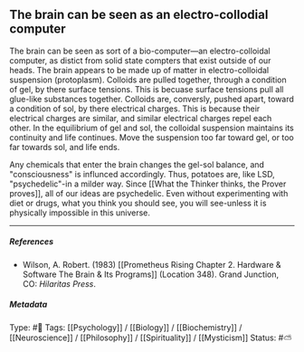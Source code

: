 ## The brain can be seen as an electro-collodial computer  # 

The brain can be seen as sort of a bio-computer—an electro-colloidal computer, as distict from solid state compters that exist outside of our heads. The brain appears to be made up of matter in electro-colloidal suspension (protoplasm). Colloids are pulled together, through a condition of gel, by there surface tensions. This is becuase surface tensions pull all glue-like substances together. Colloids are, conversly, pushed apart, toward a condition of sol, by there electrical charges. This is because their electrical charges are similar, and similar electrical charges repel each other. In the equilibrium of gel and sol, the colloidal suspension maintains its continuity and life continues. Move the suspension too far toward gel, or too far towards sol, and life ends.

Any chemicals that enter the brain changes the gel-sol balance, and "consciousness" is influnced accordingly. Thus, potatoes are, like LSD, "psychedelic"-in a milder way. Since [[What the Thinker thinks, the Prover proves]], all of our ideas are psychedelic. Even without experimenting with diet or drugs, what you think you should see, you will see-unless it is physically impossible in this universe.

___

##### References

- Wilson, A. Robert. (1983) [[Prometheus Rising Chapter 2. Hardware & Software The Brain & Its Programs]] (Location 348). Grand Junction, CO: _Hilaritas Press_.

##### Metadata

Type: #🔴 
Tags:  [[Psychology]] / [[Biology]] / [[Biochemistry]] / [[Neuroscience]] / [[Philosophy]] / [[Spirituality]] / [[Mysticism]]
Status: #⛅️ 